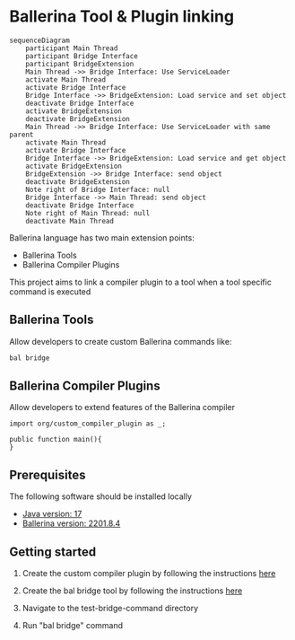 # Ballerina Tool & Plugin linking

```mermaid
sequenceDiagram
    participant Main Thread
    participant Bridge Interface
    participant BridgeExtension
    Main Thread ->> Bridge Interface: Use ServiceLoader
    activate Main Thread
    activate Bridge Interface
    Bridge Interface ->> BridgeExtension: Load service and set object
    deactivate Bridge Interface
    activate BridgeExtension
    deactivate BridgeExtension
    Main Thread ->> Bridge Interface: Use ServiceLoader with same parent
    activate Main Thread
    activate Bridge Interface
    Bridge Interface ->> BridgeExtension: Load service and get object
    activate BridgeExtension
    BridgeExtension ->> Bridge Interface: send object
    deactivate BridgeExtension
    Note right of Bridge Interface: null
    Bridge Interface ->> Main Thread: send object
    deactivate Bridge Interface
    Note right of Main Thread: null
    deactivate Main Thread
```

Ballerina language has two main extension points:

- Ballerina Tools
- Ballerina Compiler Plugins

This project aims to link a compiler plugin to a tool when a tool specific command is executed

## Ballerina Tools

Allow developers to create custom Ballerina commands like:

```cmd
bal bridge
```

## Ballerina Compiler Plugins

Allow developers to extend features of the Ballerina compiler

```bal
import org/custom_compiler_plugin as _;

public function main(){
}
```

## Prerequisites

The following software should be installed locally

- [Java version: 17](https://adoptium.net/temurin/releases/?version=17)
- [Ballerina version: 2201.8.4](https://ballerina.io/downloads/archived/#swan-lake-archived-versions)

## Getting started

1. Create the custom compiler plugin by following the
   instructions [here](https://github.com/Xenowa/ballerina-tool-plugin-bridge/tree/main/CustomCompilerPlugin)

2. Create the bal bridge tool by following the
   instructions [here](https://github.com/Xenowa/ballerina-tool-plugin-bridge/tree/main/BridgeCommand)

3. Navigate to the test-bridge-command directory

4. Run "bal bridge" command